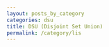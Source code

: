 ```yaml
---
layout: posts_by_category
categories: dsu
title: DSU (Disjoint Set Union)
permalink: /category/lis
---
```

